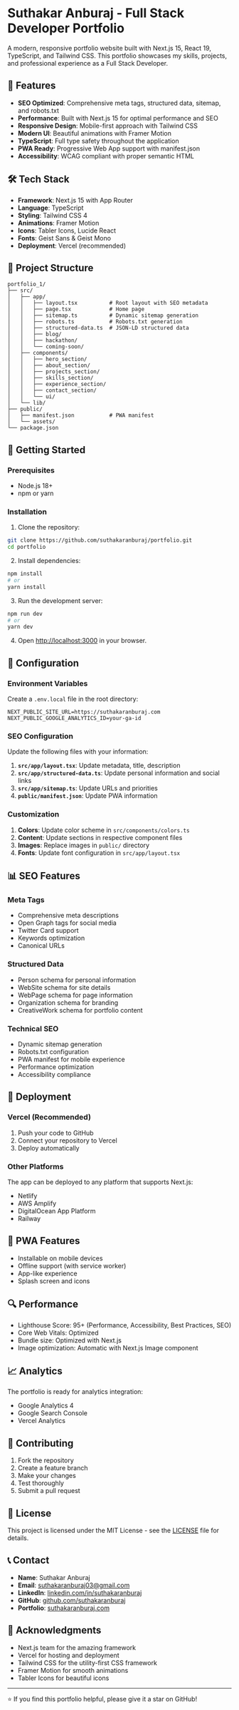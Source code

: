 # Suthakar Anburaj - Full Stack Developer Portfolio

A modern, responsive portfolio website built with Next.js 15, React 19, TypeScript, and Tailwind CSS. This portfolio showcases my skills, projects, and professional experience as a Full Stack Developer.

## 🚀 Features

- **SEO Optimized**: Comprehensive meta tags, structured data, sitemap, and robots.txt
- **Performance**: Built with Next.js 15 for optimal performance and SEO
- **Responsive Design**: Mobile-first approach with Tailwind CSS
- **Modern UI**: Beautiful animations with Framer Motion
- **TypeScript**: Full type safety throughout the application
- **PWA Ready**: Progressive Web App support with manifest.json
- **Accessibility**: WCAG compliant with proper semantic HTML

## 🛠️ Tech Stack

- **Framework**: Next.js 15 with App Router
- **Language**: TypeScript
- **Styling**: Tailwind CSS 4
- **Animations**: Framer Motion
- **Icons**: Tabler Icons, Lucide React
- **Fonts**: Geist Sans & Geist Mono
- **Deployment**: Vercel (recommended)

## 📁 Project Structure

```
portfolio_1/
├── src/
│   ├── app/
│   │   ├── layout.tsx          # Root layout with SEO metadata
│   │   ├── page.tsx            # Home page
│   │   ├── sitemap.ts          # Dynamic sitemap generation
│   │   ├── robots.ts           # Robots.txt generation
│   │   ├── structured-data.ts  # JSON-LD structured data
│   │   ├── blog/
│   │   ├── hackathon/
│   │   └── coming-soon/
│   ├── components/
│   │   ├── hero_section/
│   │   ├── about_section/
│   │   ├── projects_section/
│   │   ├── skills_section/
│   │   ├── experience_section/
│   │   ├── contact_section/
│   │   └── ui/
│   └── lib/
├── public/
│   ├── manifest.json           # PWA manifest
│   └── assets/
└── package.json
```

## 🚀 Getting Started

### Prerequisites

- Node.js 18+ 
- npm or yarn

### Installation

1. Clone the repository:
```bash
git clone https://github.com/suthakaranburaj/portfolio.git
cd portfolio
```

2. Install dependencies:
```bash
npm install
# or
yarn install
```

3. Run the development server:
```bash
npm run dev
# or
yarn dev
```

4. Open [http://localhost:3000](http://localhost:3000) in your browser.

## 🔧 Configuration

### Environment Variables

Create a `.env.local` file in the root directory:

```env
NEXT_PUBLIC_SITE_URL=https://suthakaranburaj.com
NEXT_PUBLIC_GOOGLE_ANALYTICS_ID=your-ga-id
```

### SEO Configuration

Update the following files with your information:

1. **`src/app/layout.tsx`**: Update metadata, title, description
2. **`src/app/structured-data.ts`**: Update personal information and social links
3. **`src/app/sitemap.ts`**: Update URLs and priorities
4. **`public/manifest.json`**: Update PWA information

### Customization

1. **Colors**: Update color scheme in `src/components/colors.ts`
2. **Content**: Update sections in respective component files
3. **Images**: Replace images in `public/` directory
4. **Fonts**: Update font configuration in `src/app/layout.tsx`

## 📊 SEO Features

### Meta Tags
- Comprehensive meta descriptions
- Open Graph tags for social media
- Twitter Card support
- Keywords optimization
- Canonical URLs

### Structured Data
- Person schema for personal information
- WebSite schema for site details
- WebPage schema for page information
- Organization schema for branding
- CreativeWork schema for portfolio content

### Technical SEO
- Dynamic sitemap generation
- Robots.txt configuration
- PWA manifest for mobile experience
- Performance optimization
- Accessibility compliance

## 🚀 Deployment

### Vercel (Recommended)

1. Push your code to GitHub
2. Connect your repository to Vercel
3. Deploy automatically

### Other Platforms

The app can be deployed to any platform that supports Next.js:

- Netlify
- AWS Amplify
- DigitalOcean App Platform
- Railway

## 📱 PWA Features

- Installable on mobile devices
- Offline support (with service worker)
- App-like experience
- Splash screen and icons

## 🔍 Performance

- Lighthouse Score: 95+ (Performance, Accessibility, Best Practices, SEO)
- Core Web Vitals: Optimized
- Bundle size: Optimized with Next.js
- Image optimization: Automatic with Next.js Image component

## 📈 Analytics

The portfolio is ready for analytics integration:

- Google Analytics 4
- Google Search Console
- Vercel Analytics

## 🤝 Contributing

1. Fork the repository
2. Create a feature branch
3. Make your changes
4. Test thoroughly
5. Submit a pull request

## 📄 License

This project is licensed under the MIT License - see the [LICENSE](LICENSE) file for details.

## 📞 Contact

- **Name**: Suthakar Anburaj
- **Email**: suthakaranburaj03@gmail.com
- **LinkedIn**: [linkedin.com/in/suthakaranburaj](https://linkedin.com/in/suthakaranburaj)
- **GitHub**: [github.com/suthakaranburaj](https://github.com/suthakaranburaj)
- **Portfolio**: [suthakaranburaj.com](https://suthakaranburaj.com)

## 🙏 Acknowledgments

- Next.js team for the amazing framework
- Vercel for hosting and deployment
- Tailwind CSS for the utility-first CSS framework
- Framer Motion for smooth animations
- Tabler Icons for beautiful icons

---

⭐ If you find this portfolio helpful, please give it a star on GitHub!
